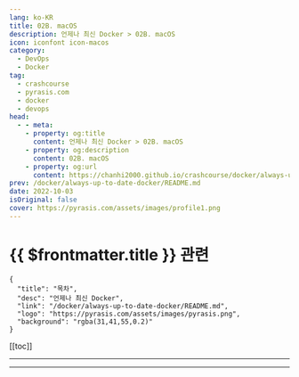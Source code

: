 ```yaml
---
lang: ko-KR
title: 02B. macOS
description: 언제나 최신 Docker > 02B. macOS
icon: iconfont icon-macos
category: 
  - DevOps
  - Docker
tag: 
  - crashcourse
  - pyrasis.com
  - docker
  - devops
head:
  - - meta:
    - property: og:title
      content: 언제나 최신 Docker > 02B. macOS
    - property: og:description
      content: 02B. macOS
    - property: og:url
      content: https://chanhi2000.github.io/crashcourse/docker/always-up-to-date-docker/02B.html
prev: /docker/always-up-to-date-docker/README.md
date: 2022-10-03
isOriginal: false
cover: https://pyrasis.com/assets/images/profile1.png
---
```


# {{ $frontmatter.title }} 관련

```component VPCard
{
  "title": "목차",
  "desc": "언제나 최신 Docker",
  "link": "/docker/always-up-to-date-docker/README.md",
  "logo": "https://pyrasis.com/assets/images/pyrasis.png",
  "background": "rgba(31,41,55,0.2)"
}
```

[[toc]]

---

<SiteInfo
  name="2장 - 2. macOS"
  desc="언제나 최신 Docker"
  url="https://pyrasis.com/jHLsAlwaysUpToDateDocker/Unit02/02"
  logo="https://pyrasis.com/assets/images/pyrasis.png"
  preview="https://pyrasis.com/assets/images/profile1.png"/>

<!-- TODO: 작성 -->

---

<TagLinks />